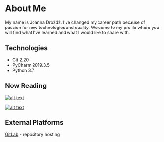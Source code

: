 # About Me
My name is Joanna Drożdż. I've changed my career path because of passion for new technologies and quality.
Welcome to my profile where you will find what I've learned and  what I would like to share with.

## Technologies
- Git 2.20
- PyCharm 2019.3.5
- Python 3.7

## Now Reading
[![alt text](https://i.gr-assets.com/images/S/compressed.photo.goodreads.com/books/1578055805l/50260579._SX318_.jpg)](https://ksiegarnia.pwn.pl/Automatyzacja-testow,804413689,p.html)

[![alt text](https://static01.helion.com.pl/global/okladki/326x466/e_1evn.png)](https://www.empik.com/pasja-testowania-jadczyk-krzysztof,p1237816598,ebooki-i-mp3-p)

## External Platforms

[GitLab](https://gitlab.com) - repository hosting
